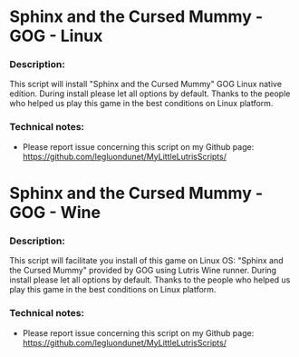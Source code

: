 # Sphinx and the Cursed Mummy - GOG - Linux

### Description:
This script will install "Sphinx and the Cursed Mummy" GOG Linux native edition.
During install please let all options by default.
Thanks to the people who helped us play this game in the best conditions on Linux platform.

### Technical notes:
- Please report issue concerning this script on my Github page:
https://github.com/legluondunet/MyLittleLutrisScripts/

# Sphinx and the Cursed Mummy - GOG - Wine

### Description:
This script will facilitate you install of this game on Linux OS:
"Sphinx and the Cursed Mummy" provided by GOG using Lutris Wine runner.
During install please let all options by default.
Thanks to the people who helped us play this game in the best conditions on Linux platform.

### Technical notes:
- Please report issue concerning this script on my Github page:
https://github.com/legluondunet/MyLittleLutrisScripts/
